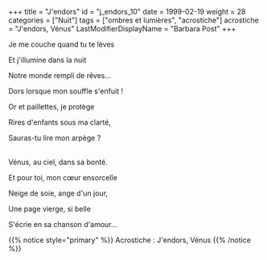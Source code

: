 +++
title = "J'endors"
id = "j_endors_10"
date = 1999-02-19
weight = 28
categories = ["Nuit"]
tags = ["ombres et lumières", "acrostiche"]
acrostiche = "J'endors, Vénus"
LastModifierDisplayName = "Barbara Post"
+++

Je me couche quand tu te lèves

Et j'illumine dans la nuit

Notre monde rempli de rêves...

Dors lorsque mon souffle s'enfuit !

Or et paillettes, je protège

Rires d'enfants sous ma clarté,

Sauras-tu lire mon arpège ?

 \
Vénus, au ciel, dans sa bonté.

Et pour toi, mon cœur ensorcelle

Neige de soie, ange d'un jour,

Une page vierge, si belle

S'écrie en sa chanson d'amour...

{{% notice style="primary" %}}
Acrostiche : J'endors, Vénus
{{% /notice %}}
